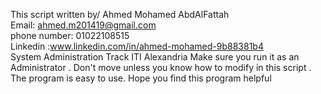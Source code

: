 This script written by/ Ahmed Mohamed AbdAlFattah   
Email: ahmed.m201419@gmail.com  
phone number: 01022108515  
Linkedin :www.linkedin.com/in/ahmed-mohamed-9b88381b4  
System Administration Track ITI Alexandria 
Make sure you run it as an Administrator .
Don't move unless you know how to  modify  in this script .
The program is easy to use.
Hope you find this program helpful
